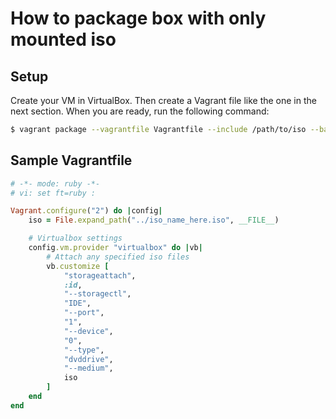 # How to package box with only mounted iso

## Setup

Create your VM in VirtualBox. Then create a Vagrant file like the one
in the next section. When you are ready, run the following command:

```sh
$ vagrant package --vagrantfile Vagrantfile --include /path/to/iso --base VMNAME
```

## Sample Vagrantfile

```ruby
# -*- mode: ruby -*-
# vi: set ft=ruby :

Vagrant.configure("2") do |config|
    iso = File.expand_path("../iso_name_here.iso", __FILE__)

    # Virtualbox settings
    config.vm.provider "virtualbox" do |vb|
        # Attach any specified iso files
        vb.customize [
            "storageattach",
            :id,
            "--storagectl",
            "IDE",
            "--port",
            "1",
            "--device",
            "0",
            "--type",
            "dvddrive",
            "--medium",
            iso
        ]
    end
end
```
